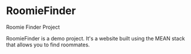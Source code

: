 # RoomieFinder
Roomie Finder Project

RoomieFinder is a demo project. It's a website built using the MEAN stack that allows you to find roommates.

